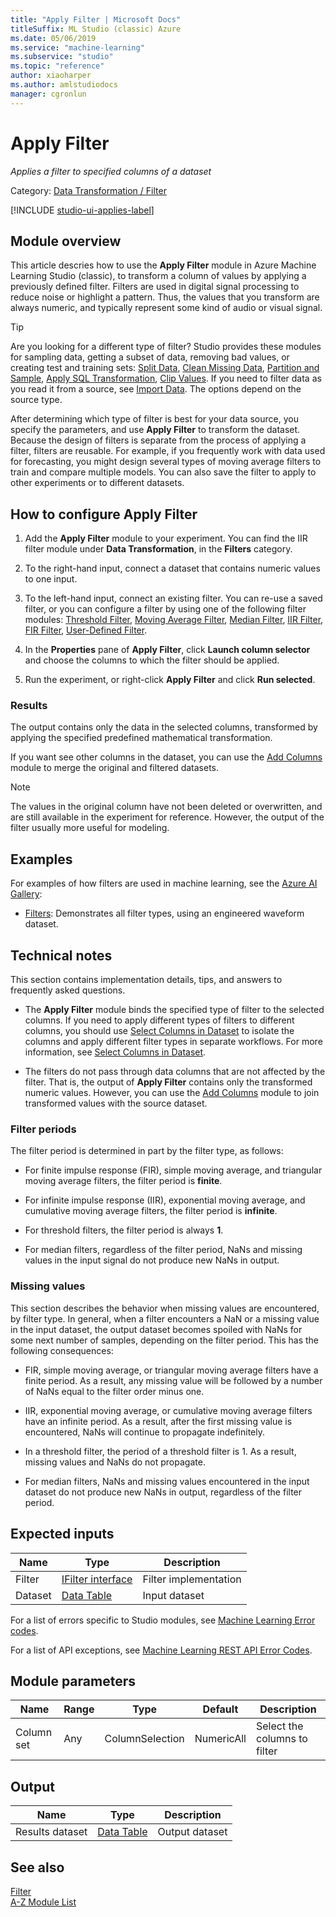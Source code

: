 ```yaml
---
title: "Apply Filter | Microsoft Docs"
titleSuffix: ML Studio (classic) Azure
ms.date: 05/06/2019
ms.service: "machine-learning"
ms.subservice: "studio"
ms.topic: "reference"
author: xiaoharper
ms.author: amlstudiodocs 
manager: cgronlun
---
```

# Apply Filter

*Applies a filter to specified columns of a dataset*  
  
Category: [Data Transformation / Filter](data-transformation-filter.md)  

[!INCLUDE [studio-ui-applies-label](../includes/studio-ui-applies-label.md)]
  
##  Module overview  

This article descries how to use the **Apply Filter** module in Azure Machine Learning Studio (classic), to transform a column of values by applying a previously defined filter. Filters are used in digital signal processing to reduce noise or highlight a pattern. Thus, the values that you transform are always numeric, and typically represent some kind of audio or visual signal.  

> [!TIP]
> Are you looking for a different type of filter? Studio provides these modules for sampling data, getting a subset of data, removing bad values, or creating test and training sets: [Split Data](split-data.md), [Clean Missing Data](clean-missing-data.md), [Partition and Sample](partition-and-sample.md), [Apply SQL Transformation](apply-sql-transformation.md), [Clip Values](clip-values.md).  If you need to filter data as you read it from a source, see [Import Data](import-data.md). The options depend on the source type. 
  
After determining which type of filter is best for your data source, you specify the parameters, and use **Apply Filter** to transform the dataset. Because the design of filters is separate from the process of applying a filter, filters are reusable. For example, if you frequently work with data used for forecasting, you might design several types of moving average filters to train and compare multiple models. You can also save the filter to apply to other experiments or to different datasets.

## How to configure Apply Filter  
  
1.  Add the **Apply Filter** module to your experiment. You can find the IIR filter module under **Data Transformation**, in the **Filters** category.
  
2. To the right-hand input, connect a dataset that contains numeric values to one input.  
  
3. To the left-hand  input, connect an existing filter. You can re-use a saved filter, or you can configure a filter by using one of the following filter modules: [Threshold Filter](threshold-filter.md), [Moving Average Filter](moving-average-filter.md), [Median Filter](median-filter.md), [IIR Filter](iir-filter.md), [FIR Filter](fir-filter.md), [User-Defined Filter](user-defined-filter.md).  
  
3.  In the **Properties** pane of **Apply Filter**, click **Launch column selector** and choose the columns to which the filter should be applied.  
  
4.  Run the experiment, or right-click **Apply Filter** and click **Run selected**.

### Results

The output contains only the data in the selected columns, transformed by applying the specified predefined mathematical transformation.  
  
If you want see other columns in the dataset, you can use the [Add Columns](add-columns.md) module to merge the original and filtered datasets.  
  
> [!NOTE]
>  The values in the original column have not been deleted or overwritten, and are still available in the experiment for reference. However, the output of the filter usually more useful for modeling.

## Examples  

For examples of how filters are used in machine learning, see the [Azure AI Gallery](https://gallery.azure.ai/):  
  
- [Filters](https://go.microsoft.com/fwlink/?LinkId=525732): Demonstrates all filter types, using an engineered waveform dataset.

##  Technical notes  

This section contains implementation details, tips, and answers to frequently asked questions.

-   The **Apply Filter** module binds the specified type of filter to the selected columns. If you need to apply different types of filters to different columns, you should use [Select Columns in Dataset](select-columns-in-dataset.md) to isolate the columns and apply different filter types in separate workflows. For more information, see [Select Columns in Dataset](select-columns-in-dataset.md).  
  
-   The filters do not pass through data columns that are not affected by the filter. That is, the output of **Apply Filter** contains only the transformed numeric values. However, you can use the [Add Columns](add-columns.md) module to join transformed values with the source dataset.  
  
###  Filter periods  

The filter period is determined in part by the filter type, as follows:  
  
-   For finite impulse response (FIR), simple moving average, and triangular moving average filters, the filter period is **finite**.  
  
-   For infinite impulse response (IIR), exponential moving average, and cumulative moving average filters, the filter period is **infinite**.  
  
-   For threshold filters, the filter period is always **1**.  
  
-   For median filters, regardless of the filter period, NaNs and missing values in the input signal do not produce new NaNs in output.  
  
###  Missing values  

This section describes the behavior when missing values are encountered, by filter type. In general, when a filter encounters a NaN or a missing value in the input dataset, the output dataset becomes spoiled with NaNs for some next number of samples, depending on the filter period. This has the following consequences:  
  
-   FIR, simple moving average, or triangular moving average filters have a finite period. As a result, any missing value will be followed by a number of NaNs equal to the filter order minus one.
  
-   IIR, exponential moving average, or cumulative moving average filters have an infinite period. As a result, after the first missing value is encountered, NaNs will continue to propagate indefinitely.  
  
-   In a threshold filter, the period of a threshold filter is 1. As a result, missing values and NaNs do not propagate.
  
-   For median filters, NaNs and missing values encountered in the input dataset do not produce new NaNs in output, regardless of the filter period.  

## Expected inputs  
  
|Name|Type|Description|  
|----------|----------|-----------------|  
|Filter|[IFilter interface](ifilter-interface.md)|Filter implementation|  
|Dataset|[Data Table](data-table.md)|Input dataset|  

For a list of errors specific to Studio modules, see [Machine Learning Error codes](errors/machine-learning-module-error-codes.md).

For a list of API exceptions, see [Machine Learning REST API Error Codes](https://docs.microsoft.com/azure/machine-learning/studio/web-service-error-codes). 

## Module parameters  
  
|Name|Range|Type|Default|Description|  
|----------|-----------|----------|-------------|-----------------|  
|Column set|Any|ColumnSelection|NumericAll|Select the columns to filter|  
  
##  Output  
  
|Name|Type|Description|  
|----------|----------|-----------------|  
|Results dataset|[Data Table](data-table.md)|Output dataset|  
  
## See also

 [Filter](data-transformation-filter.md)   
 [A-Z Module List](a-z-module-list.md)
